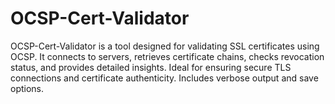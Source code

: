 # OCSP-Cert-Validator
OCSP-Cert-Validator is a tool designed for validating SSL certificates using OCSP. It connects to servers, retrieves certificate chains, checks revocation status, and provides detailed insights. Ideal for ensuring secure TLS connections and certificate authenticity. Includes verbose output and save options.
